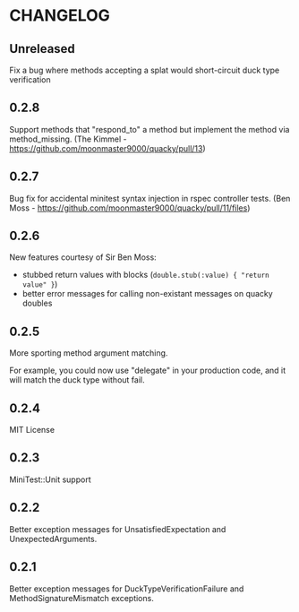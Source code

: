 # CHANGELOG

## Unreleased

Fix a bug where methods accepting a splat would short-circuit duck type verification

## 0.2.8

Support methods that "respond_to" a method but implement the method via method_missing. (The Kimmel - https://github.com/moonmaster9000/quacky/pull/13) 

## 0.2.7

Bug fix for accidental minitest syntax injection in rspec controller tests. (Ben Moss - https://github.com/moonmaster9000/quacky/pull/11/files)

## 0.2.6

New features courtesy of Sir Ben Moss:

* stubbed return values with blocks (`double.stub(:value) { "return value" }`)
* better error messages for calling non-existant messages on quacky doubles

## 0.2.5

More sporting method argument matching.

For example, you could now use "delegate" in your production code, and it will match the duck type without fail.

## 0.2.4

MIT License

## 0.2.3

MiniTest::Unit support

## 0.2.2

Better exception messages for UnsatisfiedExpectation and UnexpectedArguments.

## 0.2.1

Better exception messages for DuckTypeVerificationFailure and MethodSignatureMismatch exceptions.
